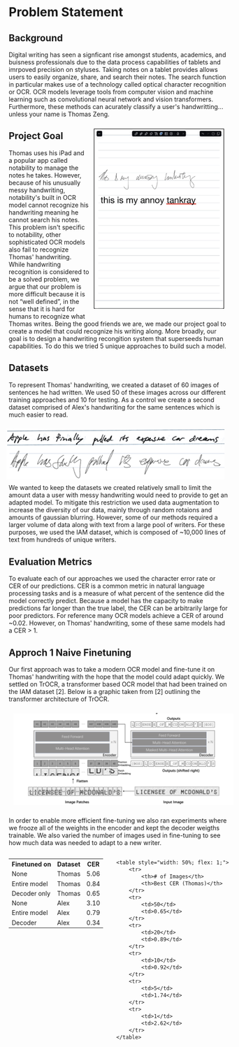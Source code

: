 <!---
layout: default
-->

# Problem Statement

## Background
Digital writing has seen a signficant rise amongst students, academics, and buisness professionals due to the data process capabilities of tablets and imrpoved precision on styluses. Taking notes on a tablet provides allows users to easily organize, share, and search their notes. The search function in particular makes use of a technology called optical character recognition or OCR. OCR models leverage tools from computer vision and machine learning such as convolutional neural network and vision transformers. Furthermore, these methods can acurately classify a user's handwritting... unless your name is Thomas Zeng. 

<!--- ![Alt text](thomas_notability.png "We're in for a challenge") -->
<style>
  .padded-image {
    padding: 10px; /* Adjust the padding value as needed */
  }
</style>

<img src="thomas_notability.png" alt="Alt text" align="right" class="padded-image" width="300"/>

<!--- <style>
  .image-container {
    display: flex; /* Use flexbox layout */
    flex-direction: column; /* Stack elements vertically */
    align-items: center; /* Center items horizontally */
  }
  .padded-image {
    padding: 10px; /* Adjust the padding value as needed */
  }
  .title {
    margin-top: 5px; /* Add some space between the image and the title text */
  }
</style> 

<div class="image-container">
  <img src="thomas_notability.png" alt="Alt text" class="padded-image" width="300"/>
  <div class="title">Title text</div>
</div>-->

## Project Goal
Thomas uses his iPad and a popular app called notability to manage the notes he takes. However, because of his unusually messy handwriting, notability's built in OCR model cannot recognize his handwriting meaning he cannot search his notes. This problem isn't specific to notability, other sophisticated OCR models also fail to recognize Thomas' handwriting. While handwriting recognition is considered to be a solved problem, we argue that our problem is more difficult because it is not “well defined”, in the sense that it is hard for humans to recognize what Thomas writes.
Being the good friends we are, we made our project goal to create a model that could recognize his writing along. More broadly, our goal is to design a handwriting recongition system that superseeds human capabilities. To do this we tried 5 unique approaches to build such a model.

## Datasets
To represent Thomas' handwriting, we created a dataset of 60 images of sentences he had written. We used 50 of these images across our different training approaches and 10 for testing. As a control we create a second dataset comprised of Alex's handwriting for the same sentences which is much easier to read. 

<img src="dataset.png" alt="Alt text" align="right" class="padded-image" width="500"/>

We wanted to keep the datasets we created relatively small to limit the amount data a user with messy handwriting would need to provide to get an adapted model. To mitigate this restriction we used data augmentation to increase the diversity of our data, mainly through random rotaions and amounts of gaussian blurring. However, some of our methods required a larger volume of data along with text from a large pool of writers. For these purposes, we used the IAM dataset, which is composed of ~10,000 lines of text from hundreds of unique writers.

## Evaluation Metrics

To evaluate each of our approaches we used the character error rate or CER of our predictions. CER is a common metric in natural language processing tasks and is a measure of what percent of the sentence did the model correctly predict. Because a model has the capacity to make predictions far longer than the true label, the CER can be arbitrarily large for poor predictors. For reference many OCR models achieve a CER of around ~0.02. However, on Thomas' handwriting, some of these same models had a CER > 1.

## Approch 1 Naive Finetuning

Our first approach was to take a modern OCR model and fine-tune it on Thomas' handwriting with the hope that the model could adapt quickly. We settled on TrOCR, a transformer based OCR model that had been trained on the IAM dataset [2]. Below is a graphic taken from [2] outlining the transformer architecture of TrOCR.

<img src="trocr.png" alt="Alt text" class="padded-image" width="900"/>

In order to enable more efficient fine-tuning we also ran experiments where we frooze all of the weights in the encoder and kept the decoder weigths trainable. We also varied the number of images used in fine-tuning to see how much data was needed to adapt to a new writer.

<div style="display: flex; justify-content: center;">
    <table style="width: 50%; flex: 1;">
        <tr>
            <th>Finetuned on</th>
            <th>Dataset</th>
            <th>CER</th>
        </tr>
        <tr>
            <td>None</td>
            <td>Thomas</td>
            <td>5.06</td>
        </tr>
        <tr>
            <td>Entire model</td>
            <td>Thomas</td>
            <td>0.84</td>
        </tr>
        <tr>
            <td>Decoder only</td>
            <td>Thomas</td>
            <td>0.65</td>
        </tr>
        <tr>
            <td>None</td>
            <td>Alex</td>
            <td>3.10</td>
        </tr>
        <tr>
            <td>Entire model</td>
            <td>Alex</td>
            <td>0.79</td>
        </tr>
        <tr>
            <td>Decoder</td>
            <td>Alex</td>
            <td>0.34</td>
        </tr>
    </table>

    <table style="width: 50%; flex: 1;">
        <tr>
            <th># of Images</th>
            <th>Best CER (Thomas)</th>
        </tr>
        <tr>
            <td>50</td>
            <td>0.65</td>
        </tr>
        <tr>
            <td>20</td>
            <td>0.89</td>
        </tr>
        <tr>
            <td>10</td>
            <td>0.92</td>
        </tr>
        <tr>
            <td>5</td>
            <td>1.74</td>
        </tr>
        <tr>
            <td>1</td>
            <td>2.62</td>
        </tr>
    </table>
</div>
<!---
| Header 1 | Header 2 | Header 3 | 
|----------|----------|----------|
| Cell 1   | Cell 2   | Cell 3   |
| Cell 4   | Cell 5   | Cell 6   |

| Header 1 | Header 2 | Header 3 |
|----------|----------|----------|
| Cell 1   | Cell 2   | Cell 3   |
| Cell 4   | Cell 5   | Cell 6   | -->

The results shown above demonstrate that Thomas' dataset is both visually more difficult for humans and quantitatively more difficult for the OCR model than Alex's dataset. We also see that freezing the encoder facilitates more efficient fine-tuning in all instances. However, the performance is still far away from what we would hope for in an OCR model.

## Approch 2 Supervised domain adaptation

## Approch 3 Transfer learning

## Approch 4 Dual-decoder

## Approch 5 Meta learning

Another idea we considered was to think of classfying writing from different writers as related yet distinct tasks. This led us to adopt the paragdigm of meta-learning where the goal is to train a model that learns traits across similar tasks which are then leveraged when adapting to a specific task. The motivation for doing this was realizing that letters for different writers can vary but should be somewhat consistent across all text for a particular writer. For example an 'a' may look different in Thomas' dataset and in Alex's dataset but all the 'a's in Thomas' dataset should look similar. Thus, it may be more important to learn parameters which can be easily adapted to different writers than one set of parameters that performs best across all writers. 

<img src="meta_learning.png" alt="Alt text" class="padded-image" width="900"/>

To leverage writing samples from a variety of writers we applied MAML [3] to the IAM dataset. The idea of how we want to use meta-learning is shown in the above figure adapted from [3]. Below we have the results obtained from applying MAML to TrOCR.

<div style="text-align: center;">
    <table>
        <tr>
            <th>Checkpoint</th>
            <th>Dataset</th>
            <th>CER</th>
        </tr>
        <tr>
            <td>Original TrOCR checkpoint</td>
            <td>Thomas</td>
            <td>5.06</td>
        </tr>
        <tr>
            <td>Original TrOCR checkpoint (with finetuning)</td>
            <td>Thomas</td>
            <td>0.84</td>
        </tr>
        <tr>
            <td>MAML checkpoint (with finetuning)</td>
            <td>Thomas</td>
            <td>0.78</td>
        </tr>
        <tr>
            <td>Original checkpoint (with finetuning decoder)</td>
            <td>Thomas</td>
            <td>0.65</td>
        </tr>
        <tr>
            <td>MAML checkpoint (with finetuning decoder)</td>
            <td>Thomas</td>
            <td>0.51</td>
        </tr>
        <tr>
            <td>Original TrOCR checkpoint</td>
            <td>Alex</td>
            <td>3.10</td>
        </tr>
        <tr>
            <td>Original TrOCR checkpoint (with finetuning)</td>
            <td>Alex</td>
            <td>0.79</td>
        </tr>
        <tr>
            <td>MAML checkpoint (with finetuning)</td>
            <td>Alex</td>
            <td>0.77</td>
        </tr>
        <tr>
            <td>Original checkpoint (with finetuning decoder)</td>
            <td>Alex</td>
            <td>0.34</td>
        </tr>
        <tr>
            <td>MAML checkpoint (with finetuning decoder)</td>
            <td>Alex</td>
            <td>0.26</td>
        </tr>
    </table>
</div>

## Analysis

## References
[1] IAM?

[2] Minghao Li et al. “Trocr: Transformer-based optical character recognition with pre-trained models”. In: Proceedings of the AAAI Conference on Artificial Intelligence . Vol. 37. 11. 2023, pp. 13094–13102.

[3] Finn et al. 2017. Model-Agnostic Meta-Learning for Fast Adaptation of Deep Networks.
